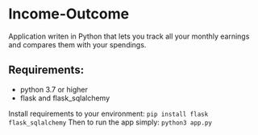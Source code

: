 # Income-Outcome
Application writen in Python that lets you track all your monthly earnings and compares them with your spendings. 

## Requirements: 
- python 3.7 or higher
- flask and flask_sqlalchemy

Install requirements to your environment: 
`pip install flask flask_sqlalchemy`
Then to run the app simply: 
`python3 app.py`
